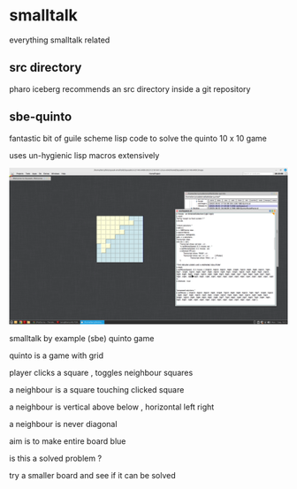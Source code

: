 # smalltalk
everything smalltalk related

## src directory

pharo iceberg recommends an src directory inside a git repository



## sbe-quinto

fantastic bit of guile scheme lisp code to solve the quinto 10 x 10 game 

uses un-hygienic lisp macros extensively

![SBE Quinto](sbe-quinto/screenshots/Screenshot-sbe-quinto-squeak.png "sbe quinto")

smalltalk by example (sbe) quinto game 

quinto is a game with grid 

player clicks a square , toggles neighbour squares

a neighbour is a square touching clicked square

a neighbour is vertical above below , horizontal left right 

a neighbour is never diagonal 

aim is to make entire board blue

is this a solved problem ?

try a smaller board and see if it can be solved


